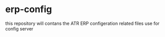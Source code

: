 # erp-config

this repository will contans the ATR ERP configeration related files use for config server
